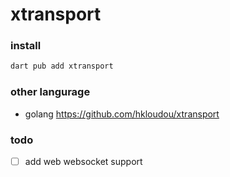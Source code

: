 # xtransport
   
### install
``` sh
dart pub add xtransport
```
### other langurage
- golang https://github.com/hkloudou/xtransport

### todo
- [ ] add web websocket support